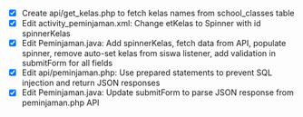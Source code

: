 - [x] Create api/get_kelas.php to fetch kelas names from school_classes table
- [x] Edit activity_peminjaman.xml: Change etKelas to Spinner with id spinnerKelas
- [x] Edit Peminjaman.java: Add spinnerKelas, fetch data from API, populate spinner, remove auto-set kelas from siswa listener, add validation in submitForm for all fields
- [x] Edit api/peminjaman.php: Use prepared statements to prevent SQL injection and return JSON responses
- [x] Edit Peminjaman.java: Update submitForm to parse JSON response from peminjaman.php API
